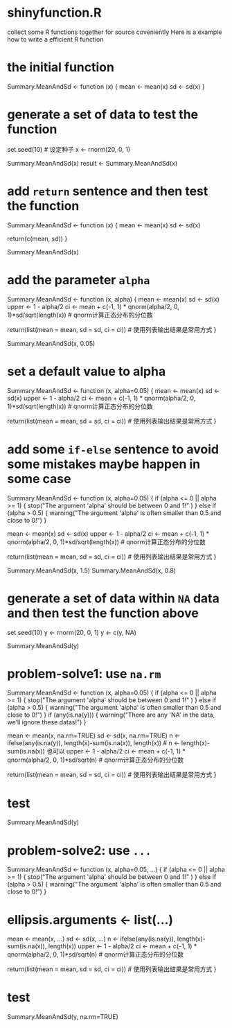 # shinyfunction.R
collect some R functions together for source  coveniently
Here is a example how to write a efficient R function 
# the initial function
<p>Summary.MeanAndSd <- function (x) {
  mean <- mean(x)
  sd <- sd(x)
}<p>

# generate a set of data to test the function
set.seed(10)  # 设定种子
x <- rnorm(20, 0, 1)

Summary.MeanAndSd(x)
result <- Summary.MeanAndSd(x)

# add `return` sentence and then test the function
Summary.MeanAndSd <- function (x) {
  mean <- mean(x)
  sd <- sd(x)
  
  return(c(mean, sd))
}

Summary.MeanAndSd(x)

# add the parameter `alpha`
Summary.MeanAndSd <- function (x, alpha) {
  mean <- mean(x)
  sd <- sd(x)
  upper <- 1 - alpha/2
  ci <- mean + c(-1, 1) * qnorm(alpha/2, 0, 1)*sd/sqrt(length(x)) # qnorm计算正态分布的分位数
  
  return(list(mean = mean, sd = sd, ci = ci)) # 使用列表输出结果是常用方式
}

Summary.MeanAndSd(x, 0.05)

# set a default value to alpha
Summary.MeanAndSd <- function (x, alpha=0.05) {
  mean <- mean(x)
  sd <- sd(x)
  upper <- 1 - alpha/2
  ci <- mean + c(-1, 1) * qnorm(alpha/2, 0, 1)*sd/sqrt(length(x)) # qnorm计算正态分布的分位数
  
  return(list(mean = mean, sd = sd, ci = ci)) # 使用列表输出结果是常用方式
}

# add some `if-else` sentence to avoid some mistakes maybe happen in some case
Summary.MeanAndSd <- function (x, alpha=0.05) {
  if (alpha <= 0 || alpha >= 1) {
    stop("The argument 'alpha' should be between 0 and 1!" )
  } else if (alpha > 0.5) {
    warning("The argument 'alpha' is often smaller than 0.5 and  close to 0!")
  }
  
  mean <- mean(x)
  sd <- sd(x)
  upper <- 1 - alpha/2
  ci <- mean + c(-1, 1) * qnorm(alpha/2, 0, 1)*sd/sqrt(length(x)) # qnorm计算正态分布的分位数
  
  return(list(mean = mean, sd = sd, ci = ci)) # 使用列表输出结果是常用方式
}

Summary.MeanAndSd(x, 1.5)
Summary.MeanAndSd(x, 0.8)

# generate a set of data within `NA` data and then test the function above
set.seed(10)
y <- rnorm(20, 0, 1)
y <- c(y, NA)

Summary.MeanAndSd(y)

# problem-solve1: use `na.rm`
Summary.MeanAndSd <- function (x, alpha=0.05) {
  if (alpha <= 0 || alpha >= 1) {
    stop("The argument 'alpha' should be between 0 and 1!" )
  } else if (alpha > 0.5) {
    warning("The argument 'alpha' is often smaller than 0.5 and  close to 0!")
  }
  if (any(is.na(y))) {
    warning("There are any 'NA' in the data, we'll ignore these datas!")
  }
  
  mean <- mean(x, na.rm=TRUE)
  sd <- sd(x, na.rm=TRUE)
  n <- ifelse(any(is.na(y)), length(x)-sum(is.na(x)), length(x)) # n <- length(x)-sum(is.na(x)) 也可以
  upper <- 1 - alpha/2
  ci <- mean + c(-1, 1) * qnorm(alpha/2, 0, 1)*sd/sqrt(n) # qnorm计算正态分布的分位数
  
  return(list(mean = mean, sd = sd, ci = ci)) # 使用列表输出结果是常用方式
}

# test
Summary.MeanAndSd(y)

# problem-solve2: use `...`
Summary.MeanAndSd <- function (x, alpha=0.05, ...) {
  if (alpha <= 0 || alpha >= 1) {
    stop("The argument 'alpha' should be between 0 and 1!" )
  } else if (alpha > 0.5) {
    warning("The argument 'alpha' is often smaller than 0.5 and  close to 0!")
  }
  # ellipsis.arguments <- list(...)
  
  mean <- mean(x, ...)
  sd <- sd(x, ...)
  n <- ifelse(any(is.na(y)), length(x)-sum(is.na(x)), length(x))
  upper <- 1 - alpha/2
  ci <- mean + c(-1, 1) * qnorm(alpha/2, 0, 1)*sd/sqrt(n) # qnorm计算正态分布的分位数
  
  return(list(mean = mean, sd = sd, ci = ci)) # 使用列表输出结果是常用方式
}

# test
Summary.MeanAndSd(y, na.rm=TRUE)
